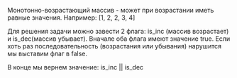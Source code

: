 Монотонно-возрастающий массив - может при возрастании иметь равные значения. 
Например: [1, 2, 2, 3, 4]

Для решения задачи можно завести 2 флага: is_inc (массив возрастает) и is_dec(массив убывает). Вначале оба флага имеют значение true. Если хоть раз последовательность (возрастания или убывания) нарушится мы выставим флаг в false.

В конце мы вернем значение: is_inc || is_dec